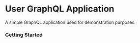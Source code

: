 # User GraphQL Application 
A simple GraphQL application used for demonstration purposes. 


### Getting Started
